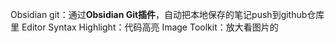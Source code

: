 Obsidian git：通过**Obsidian Git插件**，自动把本地保存的笔记push到github仓库里
Editor Syntax Highlight：代码高亮
Image Toolkit：放大看图片的